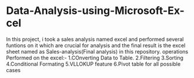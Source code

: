 # Data-Analysis-using-Microsoft-Ex-cel

In this project, i took a sales analysis named excel and performed several funtions on it which are crucial for analysis and the final result is the excel sheet named as Sales-analysis(Final analysis) in this repository.
operations Performed on the excel:-
1.COnverting Data to Table.
2.Filtering
3.Sorting
4.Conditional Formating
5.VLLOKUP feature
6.Pivot table for all possible cases
